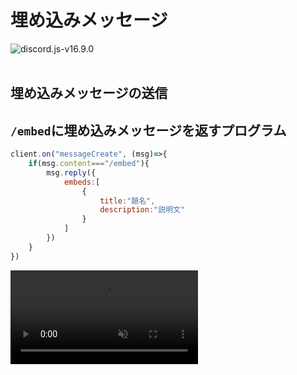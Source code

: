 # 埋め込みメッセージ
![discord.js-v16.9.0](https://shields.io/badge/discord.js-v16.9.0-blue)
<br></br>


## 埋め込みメッセージの送信

## `/embed`に埋め込みメッセージを返すプログラム
```js
client.on("messageCreate", (msg)=>{
    if(msg.content==="/embed"){
        msg.reply({
            embeds:[
                {
                    title:"題名",
                    description:"説明文"
                }
            ]
        })
    }
})
```

<video controls playsinline muted="true" src="https://github.com/kelp-of-truth/Discord-Document/blob/kelp-of-truth-discord.js-document/document/src/video/embed_1.mp4?raw=true" >
ビデオを読み込めませんでした
</video>
